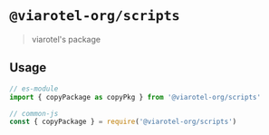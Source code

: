 # `@viarotel-org/scripts`

> viarotel's package

## Usage

```js
// es-module
import { copyPackage as copyPkg } from '@viarotel-org/scripts'

// common-js
const { copyPackage } = require('@viarotel-org/scripts')
```